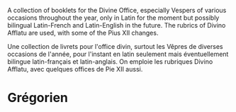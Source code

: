 A collection of booklets for the Divine Office, especially Vespers of various occasions throughout the year, only in Latin for the moment but possibly bilingual Latin-French and Latin-English in the future. The rubrics of Divino Afflatu are used, with some of the Pius XII changes.

Une collection de livrets pour l'office divin, surtout les Vêpres de diverses occasions de l'année, pour l'instant en latin seulement mais éventuellement bilingue latin-français et latin-anglais. On emploie les rubriques Divino Afflatu, avec quelques offices de Pie XII aussi.
# Grégorien
 
